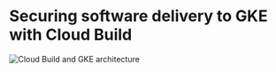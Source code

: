 # Securing software delivery to GKE with Cloud Build

![Cloud Build and GKE architecture](/assets/architecture.png)